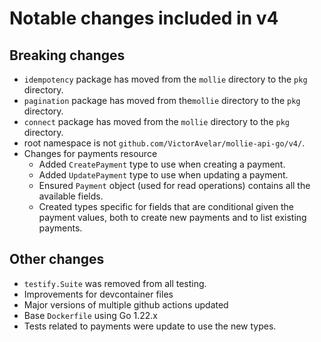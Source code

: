 # Notable changes included in v4

## Breaking changes

- `idempotency` package has moved from the `mollie` directory to the `pkg` directory.
- `pagination` package has moved from the`mollie` directory to the `pkg` directory.
- `connect` package has moved from the `mollie` directory to the `pkg` directory.
- root namespace is not `github.com/VictorAvelar/mollie-api-go/v4/`.
- Changes for payments resource
  - Added `CreatePayment` type to use when creating a payment.
  - Added `UpdatePayment` type to use when updating a payment.
  - Ensured `Payment` object (used for read operations) contains all the available fields.
  - Created types specific for fields that are conditional given the payment values, both to create new payments and to list existing payments.

## Other changes

- `testify.Suite` was removed from all testing.
- Improvements for devcontainer files
- Major versions of multiple github actions updated
- Base `Dockerfile` using Go 1.22.x
- Tests related to payments were update to use the new types.
